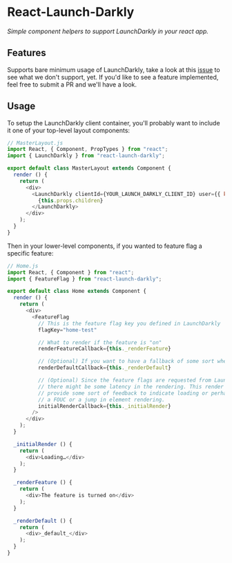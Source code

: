 # React-Launch-Darkly
*Simple component helpers to support LaunchDarkly in your react app.*

## Features
Supports bare minimum usage of LaunchDarkly, take a look at this [issue](https://github.com/TrueCar/react-launch-darkly/issues/2) to see what we don't support, yet.
If you'd like to see a feature implemented, feel free to submit a PR and we'll have a look.

## Usage
To setup the LaunchDarkly client container, you'll probably want to include it one of your top-level
layout components:
```javascript
// MasterLayout.js
import React, { Component, PropTypes } from "react";
import { LaunchDarkly } from "react-launch-darkly";

export default class MasterLayout extends Component {
  render () {
    return (
      <div>
        <LaunchDarkly clientId={YOUR_LAUNCH_DARKLY_CLIENT_ID} user={{ key: "YOUR_USER_KEY" }}>
          {this.props.children}
        </LaunchDarkly>
      </div>
    );
  }
}
```

Then in your lower-level components, if you wanted to feature flag a specific feature:
```javascript
// Home.js
import React, { Component } from "react";
import { FeatureFlag } from "react-launch-darkly";

export default class Home extends Component {
  render () {
    return (
      <div>
        <FeatureFlag
          // This is the feature flag key you defined in LaunchDarkly
          flagKey="home-test"

          // What to render if the feature is "on"
          renderFeatureCallback={this._renderFeature}

          // (Optional) If you want to have a fallback of some sort when the feature is "off"
          renderDefaultCallback={this._renderDefault}

          // (Optional) Since the feature flags are requested from LaunchDarkly after DOM load,
          // there might be some latency in the rendering. This render callback allows you to
          // provide some sort of feedback to indicate loading or perhaps a placeholder to avoid
          // a FOUC or a jump in element rendering.
          initialRenderCallback={this._initialRender}
        />
      </div>
    );
  }

  _initialRender () {
    return (
      <div>Loading…</div>
    );
  }

  _renderFeature () {
    return (
      <div>The feature is turned on</div>
    );
  }

  _renderDefault () {
    return (
      <div>_default_</div>
    );
  }
}

```
